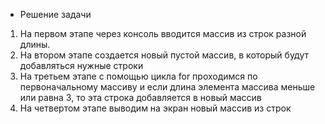 * Решение задачи
1. На первом этапе через консоль вводится массив из строк разной длины.
2. На втором этапе создается новый пустой массив, в который будут добавляться нужные строки
3. На третьем этапе с помощью цикла for проходимся по первоначальному массиву и 
если длина элемента массива меньше или равна 3, то эта строка добавляется в новый массив
4. На четвертом этапе выводим на экран новый массив из строк
